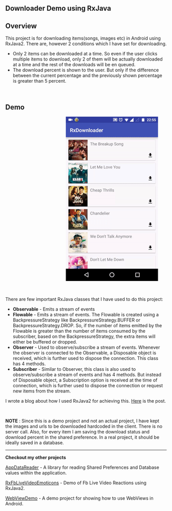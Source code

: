 ## Downloader Demo using RxJava

## Overview
This project is for downloading items(songs, images etc) in Android using RxJava2. There are, however 2 conditions which I have set for downloading.
* Only 2 items can be downloaded at a time. So even if the user clicks multiple items to download, only 2 of them will be actually downloaded at a time and the rest of the downloads will be en queued.
* The download percent is shown to the user. But only if the difference between the current percentage and the previously shown percentage is greater than 5 percent.

&nbsp; &nbsp; &nbsp; &nbsp; &nbsp; &nbsp; &nbsp; &nbsp; &nbsp; &nbsp; &nbsp; &nbsp; &nbsp; &nbsp; &nbsp; &nbsp; &nbsp; &nbsp; &nbsp; &nbsp; &nbsp; &nbsp; &nbsp; &nbsp;


## Demo
&nbsp; &nbsp; &nbsp; &nbsp; &nbsp; &nbsp; &nbsp; &nbsp; &nbsp; &nbsp; &nbsp; &nbsp; &nbsp; &nbsp; &nbsp; &nbsp; &nbsp; &nbsp; &nbsp; &nbsp; &nbsp; &nbsp; &nbsp; &nbsp; ![](rxdownloader_demo.gif)

&nbsp; &nbsp; &nbsp; &nbsp; &nbsp; &nbsp; &nbsp; &nbsp; &nbsp; &nbsp; &nbsp; &nbsp; &nbsp; &nbsp; &nbsp; &nbsp; &nbsp; &nbsp; &nbsp; &nbsp; &nbsp; &nbsp; &nbsp; &nbsp;

There are few important RxJava classes that I have used to do this project:

* **Observable** - Emits a stream of events
* **Flowable**  - Emits a stream of events. The Flowable is created using a BackpressureStrategy like BackpressureStrategy.BUFFER or BackpressureStrategy.DROP. So, if the number of items emitted by the Flowable is greater than the number of items consumed by the subscriber, based on the BackpressureStrategy, the extra items will either be buffered or dropped.
* **Observer** - Used to observe/subscribe a stream of events. Whenever the observer is connected to the Observable, a Disposable object is received, which is further used to dispose the connection. This class has 4 methods. 
* **Subscriber** - Similar to Observer, this class is also used to observe/subscribe a stream of events and has 4 methods. But instead of Disposable object, a Subscription option is received at the time of connection, which is further used to dispose the connection or request new items from the stream.



I wrote a blog about how I used RxJava2 for achieving this. [Here](https://medium.com/@anshuljain/rxjava2-demo2-downloading-songs-in-android-2ebf91ac3a9a#.ksiae7jwc) is the post.

&nbsp; &nbsp; &nbsp; &nbsp; &nbsp; &nbsp; &nbsp; &nbsp; &nbsp; &nbsp; &nbsp; &nbsp; &nbsp; &nbsp; &nbsp; &nbsp; &nbsp; &nbsp; &nbsp; &nbsp; &nbsp; &nbsp; &nbsp; &nbsp;

**NOTE** : Since this is a demo project and not an actual project, I have kept the images and urls to be downloaded hardcoded in the client. There is no server call. Also, for every item I am saving the download status and download percent in the shared preference. In a real project, it should be ideally saved in a database.

------
**Checkout my other projects**

[AppDataReader](https://github.com/Ansh1234/AppDataReader) - A library for reading Shared Preferences and Database values within the application.

[RxFbLiveVideoEmoticons](https://github.com/Ansh1234/RxFbLiveVideoEmoticons) - Demo of Fb Live Video Reactions using RxJava2. 

[WebViewDemo](https://github.com/Ansh1234/WebViewDemo) - A demo project for showing how to use WebViews in Android.



